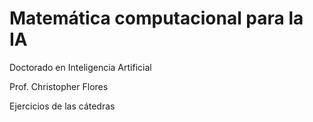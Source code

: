 # Matemática computacional para la IA

Doctorado en Inteligencia Artificial

Prof. Christopher Flores

Ejercicios de las cátedras
